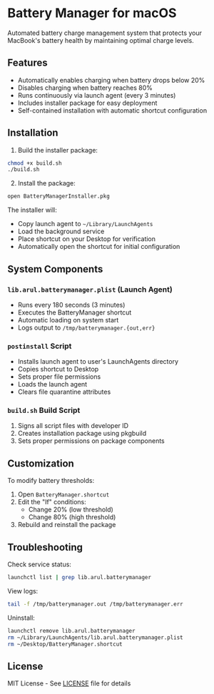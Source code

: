 # Battery Manager for macOS

Automated battery charge management system that protects your MacBook's battery health by maintaining optimal charge levels.

## Features
- Automatically enables charging when battery drops below 20%
- Disables charging when battery reaches 80%
- Runs continuously via launch agent (every 3 minutes)
- Includes installer package for easy deployment
- Self-contained installation with automatic shortcut configuration

## Installation

1. Build the installer package:
```bash
chmod +x build.sh
./build.sh
```

2. Install the package:
```bash
open BatteryManagerInstaller.pkg
```

The installer will:
- Copy launch agent to `~/Library/LaunchAgents`
- Load the background service
- Place shortcut on your Desktop for verification
- Automatically open the shortcut for initial configuration

## System Components

### `lib.arul.batterymanager.plist` (Launch Agent)
- Runs every 180 seconds (3 minutes)
- Executes the BatteryManager shortcut
- Automatic loading on system start
- Logs output to `/tmp/batterymanager.{out,err}`

### `postinstall` Script
- Installs launch agent to user's LaunchAgents directory
- Copies shortcut to Desktop
- Sets proper file permissions
- Loads the launch agent
- Clears file quarantine attributes

### `build.sh` Build Script
1. Signs all script files with developer ID
2. Creates installation package using pkgbuild
3. Sets proper permissions on package components

## Customization

To modify battery thresholds:
1. Open `BatteryManager.shortcut`
2. Edit the "If" conditions:
   - Change 20% (low threshold)
   - Change 80% (high threshold)
3. Rebuild and reinstall the package

## Troubleshooting

Check service status:
```bash
launchctl list | grep lib.arul.batterymanager
```

View logs:
```bash
tail -f /tmp/batterymanager.out /tmp/batterymanager.err
```

Uninstall:
```bash
launchctl remove lib.arul.batterymanager
rm ~/Library/LaunchAgents/lib.arul.batterymanager.plist
rm ~/Desktop/BatteryManager.shortcut
```

## License
MIT License - See [LICENSE](LICENSE) file for details
